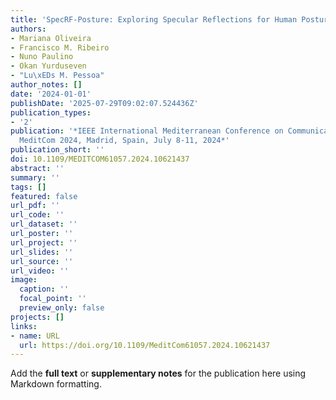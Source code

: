 ```yaml
---
title: 'SpecRF-Posture: Exploring Specular Reflections for Human Posture Recognition'
authors:
- Mariana Oliveira
- Francisco M. Ribeiro
- Nuno Paulino
- Okan Yurduseven
- "Lu\xEDs M. Pessoa"
author_notes: []
date: '2024-01-01'
publishDate: '2025-07-29T09:02:07.524436Z'
publication_types:
- '2'
publication: '*IEEE International Mediterranean Conference on Communications and Networking,
  MeditCom 2024, Madrid, Spain, July 8-11, 2024*'
publication_short: ''
doi: 10.1109/MEDITCOM61057.2024.10621437
abstract: ''
summary: ''
tags: []
featured: false
url_pdf: ''
url_code: ''
url_dataset: ''
url_poster: ''
url_project: ''
url_slides: ''
url_source: ''
url_video: ''
image:
  caption: ''
  focal_point: ''
  preview_only: false
projects: []
links:
- name: URL
  url: https://doi.org/10.1109/MeditCom61057.2024.10621437
---
```


Add the **full text** or **supplementary notes** for the publication here using Markdown formatting.
